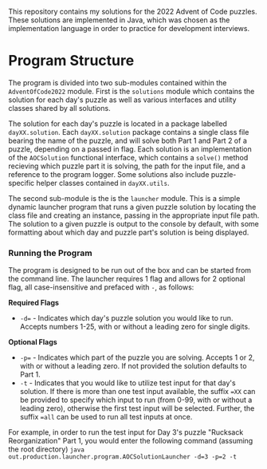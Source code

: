 This repository contains my solutions for the 2022 Advent of Code puzzles. These solutions are implemented in Java, which was chosen as the implementation language in order to practice for development interviews.

# Program Structure

The program is divided into two sub-modules contained within the ```AdventOfCode2022``` module. First is the ```solutions``` module which contains the solution for each day's puzzle as well as various interfaces and utility classes shared by all solutions. 

The solution for each day's puzzle is located in a package labelled ```dayXX.solution```. Each ```dayXX.solution``` package contains a single class file bearing the name of the puzzle, and will solve both Part 1 and Part 2 of a puzzle, depending on a passed in flag. Each solution is an implementation of the ```AOCSolution``` functional interface, which contains a ```solve()``` method recieving which puzzle part it is solving, the path for the input file, and a reference to the program logger. Some solutions also include puzzle-specific helper classes contained in ```dayXX.utils```.

The second sub-module is the is the ```launcher``` module. This is a simple dynamic launcher program that runs a given puzzle solution by locating the class file and creating an instance, passing in the appropriate input file path. The solution to a given puzzle is output to the console by default, with some formatting about which day and puzzle part's solution is being displayed.

### Running the Program

The program is designed to be run out of the box and can be started from the command line. The launcher requires 1 flag and allows for 2 optional flag, all case-insensitive and prefaced with ```-```, as follows:

**Required Flags**
- ```-d=``` - Indicates which day's puzzle solution you would like to run. Accepts numbers 1-25, with or without a leading zero for single digits.

**Optional Flags**
- ```-p=``` - Indicates which part of the puzzle you are solving. Accepts 1 or 2, with or without a leading zero. If not provided the solution defaults to Part 1.
- ```-t``` - Indicates that you would like to utilize test input for that day's solution. If there is more than one test input available, the suffix ```=XX``` can be provided to specify which input to run (from 0-99, with or without a leading zero), otherwise the first test input will be selected. Further, the suffix ```=all``` can be used to run all test inputs at once.

For example, in order to run the test input for Day 3's puzzle "Rucksack Reorganization" Part 1, you would enter the following command (assuming the root directory) ```java out.production.launcher.program.AOCSolutionLauncher -d=3 -p=2 -t```
